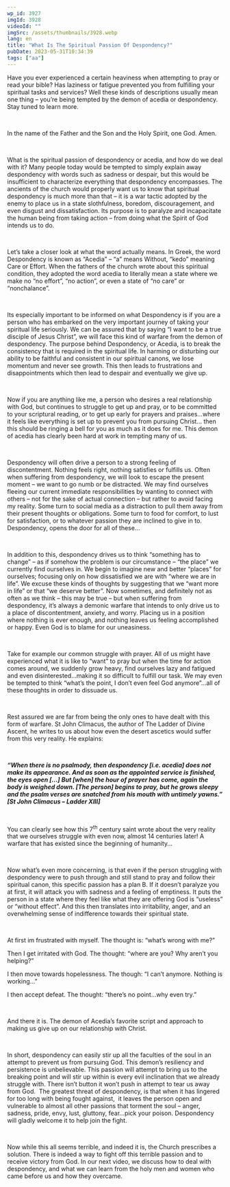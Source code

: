 ```yaml
---
wp_id: 3927
imgId: 3928
videoId: ""
imgSrc: /assets/thumbnails/3928.webp
lang: en
title: "What Is The Spiritual Passion Of Despondency?"
pubDate: 2023-05-31T10:34:39
tags: ["aa"]
---
```


<!-- page: 6 -->

<p>Have you ever experienced a certain heaviness when attempting to pray or read your bible? Has laziness or fatigue prevented you from fulfilling your spiritual tasks and services? Well these kinds of descriptions usually mean one thing – you’re being tempted by the demon of acedia or despondency. Stay tuned to learn more.</p>
<p>&nbsp;</p>
<p>In the name of the Father and the Son and the Holy Spirit, one God. Amen.</p>
<p>&nbsp;</p>
<p>What is the spiritual passion of despondency or acedia, and how do we deal with it? Many people today would be tempted to simply explain away despondency with words such as sadness or despair, but this would be insufficient to characterize everything that despondency encompasses. The ancients of the church would properly want us to know that spiritual despondency is much more than that – it is a war tactic adopted by the enemy to place us in a state slothfulness, boredom, discouragement, and even disgust and dissatisfaction. Its purpose is to paralyze and incapacitate the human being from taking action – from doing what the Spirit of God intends us to do.</p>
<p>&nbsp;</p>
<p>Let’s take a closer look at what the word actually means. In Greek, the word Despondency is known as “Acedia” – “a” means Without, “kedo” meaning Care or Effort. When the fathers of the church wrote about this spiritual condition, they adopted the word acedia to literally mean a state where we make no “no effort”, “no action”, or even a state of “no care” or “nonchalance”.</p>
<p>&nbsp;</p>
<p>Its especially important to be informed on what Despondency is if you are a person who has embarked on the very important journey of taking your spiritual life seriously. We can be assured that by saying “I want to be a true disciple of Jesus Christ”, we will face this kind of warfare from the demon of despondency. The purpose behind Despondency, or Acedia, is to break the consistency that is required in the spiritual life. In harming or disturbing our ability to be faithful and consistent in our spiritual canons, we lose momentum and never see growth. This then leads to frustrations and disappointments which then lead to despair and eventually we give up.</p>
<p>&nbsp;</p>
<p>Now if you are anything like me, a person who desires a real relationship with God, but continues to struggle to get up and pray, or to be committed to your scriptural reading, or to get up early for prayers and praises…where it feels like everything is set up to prevent you from pursuing Christ… then this should be ringing a bell for you as much as it does for me. This demon of acedia has clearly been hard at work in tempting many of us.</p>
<p>&nbsp;</p>
<p>Despondency will often drive a person to a strong feeling of discontentment. Nothing feels right, nothing satisfies or fulfills us. Often when suffering from despondency, we will look to escape the present moment – we want to go numb or be distracted. We may find ourselves fleeing our current immediate responsibilities by wanting to connect with others – not for the sake of actual connection – but rather to avoid facing my reality. Some turn to social media as a distraction to pull them away from their present thoughts or obligations. Some turn to food for comfort, to lust for satisfaction, or to whatever passion they are inclined to give in to. Despondency, opens the door for all of these…</p>
<p>&nbsp;</p>
<p>In addition to this, despondency drives us to think “something has to change” – as if somehow the problem is our circumstance &#8211; “the place” we currently find ourselves in. We begin to imagine new and better “places” for ourselves; focusing only on how dissatisfied we are with “where we are in life”. We excuse these kinds of thoughts by suggesting that we “want more in life” or that “we deserve better”. Now sometimes, and definitely not as often as we think – this may be true – but when suffering from despondency, it’s always a demonic warfare that intends to only drive us to a place of discontentment, anxiety, and worry. Placing us in a position where nothing is ever enough, and nothing leaves us feeling accomplished or happy. Even God is to blame for our uneasiness.</p>
<p>&nbsp;</p>
<p>Take for example our common struggle with prayer. All of us might have experienced what it is like to “want” to pray but when the time for action comes around, we suddenly grow heavy, find ourselves lazy and fatigued and even disinterested…making it so difficult to fulfill our task. We may even be tempted to think “what’s the point, I don’t even feel God anymore”…all of these thoughts in order to dissuade us.</p>
<p>&nbsp;</p>
<p>Rest assured we are far from being the only ones to have dealt with this form of warfare. St John Climacus, the author of The Ladder of Divine Ascent, he writes to us about how even the desert ascetics would suffer from this very reality. He explains:</p>
<p>&nbsp;</p>
<p><strong><em>“When there is no psalmody, then despondency [i.e. acedia] does not make its appearance. And as soon as the appointed service is finished, the eyes open […] But [when] the hour of prayer has come, again the body is weighed down. [The person] begins to pray, but he grows sleepy and the psalm verses are snatched from his mouth with untimely yawns.” [St John Climacus – Ladder XIII] </em></strong></p>
<p><strong><em> </em></strong></p>
<p>You can clearly see how this 7<sup>th</sup> century saint wrote about the very reality that we ourselves struggle with even now, almost 14 centuries later! A warfare that has existed since the beginning of humanity…</p>
<p>&nbsp;</p>
<p>Now what’s even more concerning, is that even if the person struggling with despondency were to push through and still stand to pray and follow their spiritual canon, this specific passion has a plan B. If it doesn’t paralyze you at first, it will attack you with sadness and a feeling of emptiness. It puts the person in a state where they feel like what they are offering God is “useless” or “without effect”. And this then translates into irritability, anger, and an overwhelming sense of indifference towards their spiritual state.</p>
<p>&nbsp;</p>
<p>At first im frustrated with myself. The thought is: “what’s wrong with me?”</p>
<p>Then I get irritated with God. The thought: “where are you? Why aren’t you helping?”</p>
<p>I then move towards hopelessness. The though: “I can’t anymore. Nothing is working…”</p>
<p>I then accept defeat. The thought: “there’s no point…why even try.”</p>
<p>&nbsp;</p>
<p>And there it is. The demon of Acedia’s favorite script and approach to making us give up on our relationship with Christ.</p>
<p>&nbsp;</p>
<p>In short, despondency can easily stir up all the faculties of the soul in an attempt to prevent us from pursuing God. This demon’s resiliency and persistence is unbelievable. This passion will attempt to bring us to the breaking point and will stir up within is every evil inclination that we already struggle with. There isn’t button it won’t push in attempt to tear us away from God.  The greatest threat of despondency, is that when it has lingered for too long with being fought against,  it leaves the person open and vulnerable to almost all other passions that torment the soul – anger, sadness, pride, envy, lust, gluttony, fear…pick your poison. Despondency will gladly welcome it to help join the fight.</p>
<p>&nbsp;</p>
<p>Now while this all seems terrible, and indeed it is, the Church prescribes a solution. There is indeed a way to fight off this terrible passion and to receive victory from God. In our next video, we discuss how to deal with despondency, and what we can learn from the holy men and women who came before us and how they overcame.</p>
